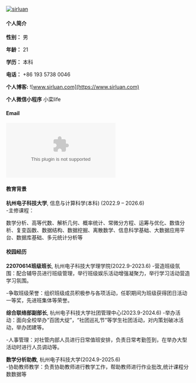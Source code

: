 [![sirluan](https://img.shields.io/badge/sirluan-github-blue?logo=github)](https://github.com/sirluan)

#### 个人简介  
**性别：** 男

**年龄：** 21

**学历：** 本科

**电话：** +86 193 5738 0046

**个人博客:** ![www.sirluan.com](https://www.sirluan.com)

**个人微信小程序** 小栾life

#### Email  
![2783697900@qq.com](mailto:2783697900@qq.com)

#### 教育背景  
**杭州电子科技大学**, 信息与计算科学(本科) (2022.9 – 2026.6)  
-主修课程：

数学分析、高等代数、解析几何、概率统计、常微分方程、运筹与优化、数值分析、复变函数、数据结构、数据挖掘、离散数学、信息科学基础、大数据应用平台、数据库基础、多元统计分析等

#### 校园经历
**22070614班级班长**, 杭州电子科技大学理学院(2022.9-2023.6)
-营造班级氛围：配合辅导员进行班级管理，举行班级娱乐活动增强凝聚力，举行学习活动营造学习氛围。

-争取班级荣誉：组织班级成员积极参与各项活动，任职期间为班级获得团日活动一等奖，先进班集体等荣誉。

**综合联络部副部长**, 杭州电子科技大学社团管理中心(2023.9-2024.6)
-举办活动：面向全校举办“百团大绽”，“社团巡礼节”等学生社团活动，对内策划破冰活动，举办团建等。

-人事管理：对社管内部人员进行日常值班安排，负责日常考勤签到，在举办大型活动时进行人员调动等。

**数学分析助教**, 杭州电子科技大学(2024.9-2025.6)               
-协助教师教学：负责协助教师进行教学工作，帮助教师进行作业批改,统计课程分数数据等
